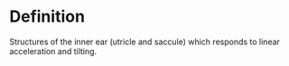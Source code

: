 # Definition

Structures of the inner ear (utricle and saccule) which responds to
linear acceleration and tilting.

